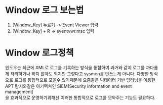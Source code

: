 # Window 로그 보는법

1. [Window_Key] 누르기 -> Event Viewer 입력 
2. [Window_Key] + R -> eventvwr.msc 입력

# Window 로그정책

윈도우는 최근에 XML로 로그를 기록하는 방식을 통합하여 과거와 같이 로그를 까다롭게 처리하거나 하지 않아도 되지만 그렇다고 sysmon를 안쓰는게 아니다. 
다양한 방식으로 로그를 통합적으로 모을수 있기때문에 요즘같은 빅데이터 기반 딥러닝을 이용한 APT 탐지와같은 아키텍쳐인 SIEM(Security information and event management)  
을 효과적으로 운영하기위해선 이러한 통합적으로 로그를 모와주는 기능도 필요하다.